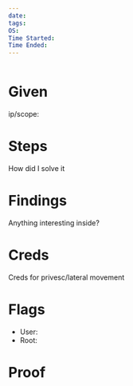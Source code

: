 ```yaml
---
date: 
tags: 
OS: 
Time Started: 
Time Ended:
---
```



```table-of-contents
```



# Given
ip/scope:



# Steps
How did I solve it



# Findings
Anything interesting inside?



# Creds
Creds for privesc/lateral movement



# Flags
- User:
- Root:



# Proof
